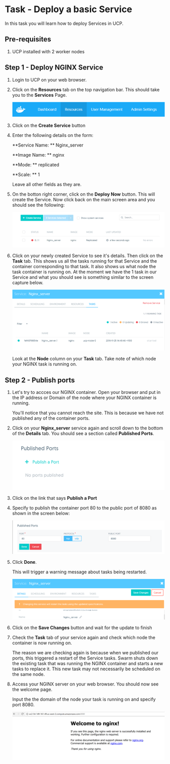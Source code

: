# Task - Deploy a basic Service

In this task you will learn how to deploy Services in UCP.

## Pre-requisites
1. UCP installed with 2 worker nodes

## Step 1 - Deploy NGINX Service

1. Login to UCP on your web browser. 
2. Click on the **Resources** tab on the top navigation bar. This should take you to the **Services** Page.

   ![](images/DEOPS-ucp_nav_bar.PNG)
   
3. Click on the **Create Service** button
4. Enter the following details on the form:

   **Service Name: ** Nginx_server
   
   **Image Name: ** nginx
   
   **Mode: ** replicated
   
   **Scale: ** 1
   
   Leave all other fields as they are.
   
5. On the botton right corner, click on the **Deploy Now** button. This will create the Service. Now click back on the main screen area and you should see the following:

   ![](images/DEOPS-view_services.PNG)
   
6. Click on your newly created Service to see it's details. Then click on the **Task** tab. This shows us all the tasks running for that Service and the container corresponding
   to that task. It also shows us what node the task container is running on. At the moment we have the 1 task in our Service and what you should see is something similar 
   to the screen capture below.

   ![](images/DEOPS-service_tasks.PNG)
   
   Look at the **Node** column on your **Task** tab. Take note of which node your NGINX task is running on.

## Step 2 - Publish ports

1. Let's try to accces our NGINX container. Open your browser and put in the IP address or Domain of the node where your NGINX container is running.

   You'll notice that you cannot reach the site. This is because we have not published any of the container ports.
   
2. Click on your **Nginx_server** service again and scroll down to the bottom of the **Details** tab. You should see a section called **Published Ports**.

   ![](images/DEOPS-published_ports.PNG)
   
3. Click on the link that says **Publish a Port**
4. Specify to publish the container port 80 to the public port of 8080 as shown in the screen below:

   ![](images/DEOPS-published_ports_2.PNG)

5. Click **Done**.

   This will trigger a warning message about tasks being restarted.
   
   ![](images/DEOPS-service_save_changes.PNG)
   
6. Click on the **Save Changes** button and wait for the update to finish

7. Check the **Task** tab of your service again and check which node the container is now running on. 

   The reason we are checking again is because when we published our ports, this triggered a restart of the Service tasks. Swarm shuts down the existing task that was 
   running the NGINX container and starts a new tasks to replace it. This new task may not necessarily be scheduled on the same node. 
   
8. Access your NGINX server on your web browser. You should now see the welcome page.

   Input the the domain of the node your task is running on and specify port 8080.
   
   ![](images/DEOPS-nginx_welcome.PNG)
   
   